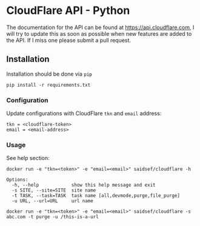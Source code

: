 # CloudFlare API - Python

The documentation for the API can be found at https://api.cloudflare.com, I will try to update this as soon as possible when new features are added to the API. If I miss one please submit a pull request.

## Installation

Installation should be done via `pip`

```shell
pip install -r requirements.txt
```

### Configuration

Update configurations with CloudFlare `tkn` and `email` address:

```
tkn = <cloudflare-token>
email = <email-address>
```

### Usage

See help section:

```shell
docker run -e "tkn=<token>" -e "email=<email>" saidsef/cloudflare -h

Options:
  -h, --help            show this help message and exit
  -s SITE, --site=SITE  site name
  -t TASK, --task=TASK  task name [all,devmode,purge,file_purge]
  -u URL, --url=URL     url name

```

```shell
docker run -e "tkn=<token>" -e "email=<email>" saidsef/cloudflare -s abc.com -t purge -u /this-is-a-url
```
